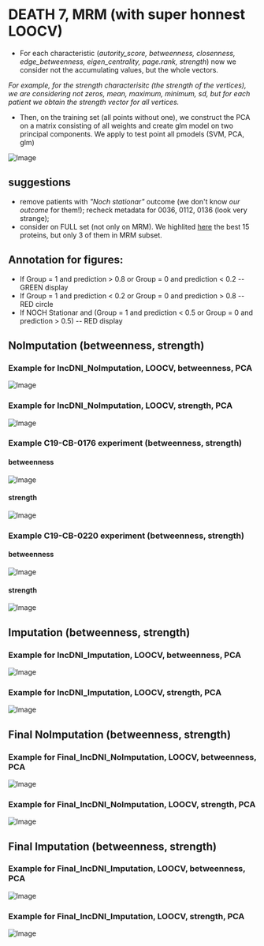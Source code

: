 # DEATH 7, MRM (with super honnest LOOCV)

* For each characteristic (_autority_score, betweenness, closenness, edge_betweenness, eigen_centrality, page.rank, strength_) now we consider not the accumulating values, but the whole vectors.

_For example, for the strength characterisitc  (the strength of the vertices), we are considering not zeros, mean, maximum, minimum, sd, but for each patient we obtain the strength vector for all vertices._
* Then, on the training set (all points without one), we construct the PCA on a matrix consisting of all weights and create glm model on two principal components.
We apply to test point all pmodels (SVM, PCA, glm)

![Image](/docs/Aucs_pca.png)

## suggestions
* remove patients with _"Noch stationar"_ outcome (we don't know _our outcome_ for them!); recheck metadata for 0036, 0112, 0136 (look very strange);
* consider on FULL set (not only on MRM). We highlited [here](https://tatiananazarenko.github.io/Parenclitic_Classification/DEATH7.html) the best 15 proteins, but only 3 of them in MRM subset.

## Annotation for figures:
* If Group = 1 and prediction > 0.8 or Group = 0 and prediction < 0.2 -- GREEN display
* If Group = 1 and prediction < 0.2 or Group = 0 and prediction > 0.8 -- RED circle
* If NOCH Stationar and (Group = 1 and prediction < 0.5 or Group = 0 and prediction > 0.5) -- RED display

## NoImputation (betweenness, strength)

### Example for IncDNI_NoImputation, LOOCV, betweenness, PCA
![Image](/docs/IncDNI_NoImputation_LOOCV_betweenness_full.png)

### Example for IncDNI_NoImputation, LOOCV, strength, PCA
![Image](/docs/IncDNI_NoImputation_LOOCV_strength_full.png)

### Example C19-CB-0176 experiment (betweenness, strength)
#### betweenness
![Image](/docs/EXAMPLE_IncDNI_NoImputation_LOOCV_betweenness_C19-CB-0176_full.png)
#### strength
![Image](/docs/EXAMPLE_IncDNI_NoImputation_LOOCV_strength_C19-CB-0176_full.png)

### Example C19-CB-0220 experiment (betweenness, strength)
#### betweenness
![Image](/docs/EXAMPLE_IncDNI_NoImputation_LOOCV_betweenness_C19-CB-0220_full.png)
#### strength
![Image](/docs/EXAMPLE_IncDNI_NoImputation_LOOCV_strength_C19-CB-0220_full.png)

## Imputation (betweenness, strength)
### Example for IncDNI_Imputation, LOOCV, betweenness, PCA
![Image](/docs/IncDNI_Imputation_LOOCV_betweenness_full.png)

### Example for IncDNI_Imputation, LOOCV, strength, PCA
![Image](/docs/IncDNI_Imputation_LOOCV_strength_full.png)

## Final NoImputation (betweenness, strength)
### Example for Final_IncDNI_NoImputation, LOOCV, betweenness, PCA
![Image](/docs/Final_IncDNI_NoImputation_LOOCV_betweenness_full.png)

### Example for Final_IncDNI_NoImputation, LOOCV, strength, PCA
![Image](/docs/Final_IncDNI_NoImputation_LOOCV_strength_full.png)

## Final Imputation (betweenness, strength)
### Example for Final_IncDNI_Imputation, LOOCV, betweenness, PCA
![Image](/docs/Final_IncDNI_Imputation_LOOCV_betweenness_full.png)

### Example for Final_IncDNI_Imputation, LOOCV, strength, PCA
![Image](/docs/Final_IncDNI_Imputation_LOOCV_strength_full.png)
